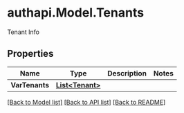 # authapi.Model.Tenants
Tenant Info

## Properties

Name | Type | Description | Notes
------------ | ------------- | ------------- | -------------
**VarTenants** | [**List&lt;Tenant&gt;**](Tenant.md) |  | 

[[Back to Model list]](../README.md#documentation-for-models) [[Back to API list]](../README.md#documentation-for-api-endpoints) [[Back to README]](../README.md)

